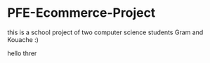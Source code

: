 # PFE-Ecommerce-Project

this is a school project of two computer science students Gram and Kouache :)

hello threr
